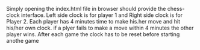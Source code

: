 Simply opening the index.html file in browser should provide the chess-clock interface.
Left side clock is for player 1 and Right side clock is for Player 2. Each player has 4 minutes time to make his.her move and hit his/her own clock. if a plyer fails to make a move within 4 minutes the other player wins.
After each game the clock has to be reset before starting anothe game